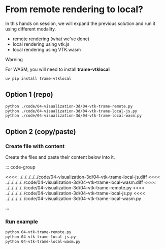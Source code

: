 # From remote rendering to local?

In this hands on session, we will expand the previous solution and run it using different modality. 
- remote rendering (what we've done)
- local rendering using vtk.js
- local rendering using VTK.wasm

> [!WARNING]
> For WASM, you will need to install __trame-vtklocal__
> ```bash
> uv pip install trame-vtklocal
> ```


## Option 1 (repo)

```bash
python ./code/04-visualization-3d/04-vtk-trame-remote.py
python ./code/04-visualization-3d/04-vtk-trame-local-js.py
python ./code/04-visualization-3d/04-vtk-trame-local-wasm.py
```

## Option 2 (copy/paste)

### Create file with content

Create the files and paste their content below into it.

::: code-group

<<<< ../../../../../code/04-visualization-3d/04-vtk-trame-local-js.diff
<<<< ../../../../../code/04-visualization-3d/04-vtk-trame-local-wasm.diff
<<<< ../../../../../code/04-visualization-3d/04-vtk-trame-remote.py
<<<< ../../../../../code/04-visualization-3d/04-vtk-trame-local-js.py
<<<< ../../../../../code/04-visualization-3d/04-vtk-trame-local-wasm.py

:::

### Run example

```bash
python 04-vtk-trame-remote.py
python 04-vtk-trame-local-js.py
python 04-vtk-trame-local-wasm.py
```
